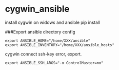 # cygwin_ansible
install  cygwin  on widows  and  ansible pip install

###Export ansible directory config  
```
export ANSIBLE_HOME="/home/XXX/ansible"
export ANSIBLE_INVENTORY="/home/XXX/ansible_hosts"
```
cygwin  connect ssh-key error, export.
```
export ANSIBLE_SSH_ARGS="-o ControlMaster=no"
```
